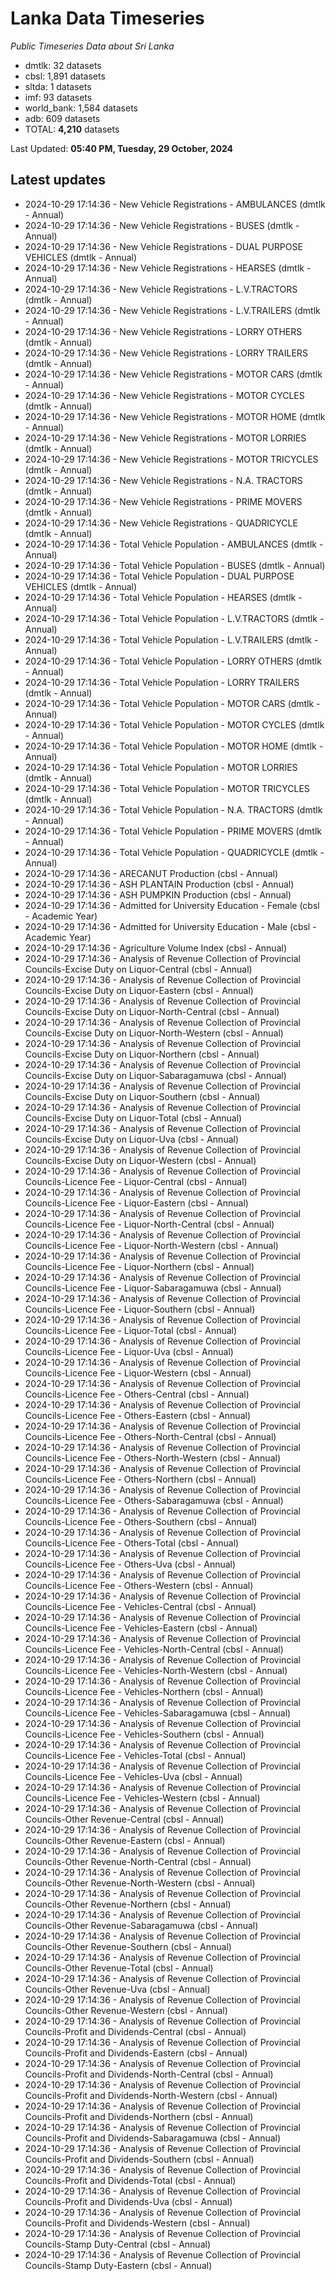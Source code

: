# Lanka Data Timeseries
*Public Timeseries Data about Sri Lanka*

* dmtlk: 32 datasets
* cbsl: 1,891 datasets
* sltda: 1 datasets
* imf: 93 datasets
* world_bank: 1,584 datasets
* adb: 609 datasets
* TOTAL: **4,210** datasets

Last Updated: **05:40 PM, Tuesday, 29 October, 2024**

## Latest updates

* 2024-10-29 17:14:36 - New Vehicle Registrations - AMBULANCES (dmtlk - Annual)
* 2024-10-29 17:14:36 - New Vehicle Registrations - BUSES (dmtlk - Annual)
* 2024-10-29 17:14:36 - New Vehicle Registrations - DUAL PURPOSE VEHICLES (dmtlk - Annual)
* 2024-10-29 17:14:36 - New Vehicle Registrations - HEARSES (dmtlk - Annual)
* 2024-10-29 17:14:36 - New Vehicle Registrations - L.V.TRACTORS (dmtlk - Annual)
* 2024-10-29 17:14:36 - New Vehicle Registrations - L.V.TRAILERS (dmtlk - Annual)
* 2024-10-29 17:14:36 - New Vehicle Registrations - LORRY OTHERS (dmtlk - Annual)
* 2024-10-29 17:14:36 - New Vehicle Registrations - LORRY TRAILERS (dmtlk - Annual)
* 2024-10-29 17:14:36 - New Vehicle Registrations - MOTOR CARS (dmtlk - Annual)
* 2024-10-29 17:14:36 - New Vehicle Registrations - MOTOR CYCLES (dmtlk - Annual)
* 2024-10-29 17:14:36 - New Vehicle Registrations - MOTOR HOME (dmtlk - Annual)
* 2024-10-29 17:14:36 - New Vehicle Registrations - MOTOR LORRIES (dmtlk - Annual)
* 2024-10-29 17:14:36 - New Vehicle Registrations - MOTOR TRICYCLES (dmtlk - Annual)
* 2024-10-29 17:14:36 - New Vehicle Registrations - N.A. TRACTORS (dmtlk - Annual)
* 2024-10-29 17:14:36 - New Vehicle Registrations - PRIME MOVERS (dmtlk - Annual)
* 2024-10-29 17:14:36 - New Vehicle Registrations - QUADRICYCLE (dmtlk - Annual)
* 2024-10-29 17:14:36 - Total Vehicle Population - AMBULANCES (dmtlk - Annual)
* 2024-10-29 17:14:36 - Total Vehicle Population - BUSES (dmtlk - Annual)
* 2024-10-29 17:14:36 - Total Vehicle Population - DUAL PURPOSE VEHICLES (dmtlk - Annual)
* 2024-10-29 17:14:36 - Total Vehicle Population - HEARSES (dmtlk - Annual)
* 2024-10-29 17:14:36 - Total Vehicle Population - L.V.TRACTORS (dmtlk - Annual)
* 2024-10-29 17:14:36 - Total Vehicle Population - L.V.TRAILERS (dmtlk - Annual)
* 2024-10-29 17:14:36 - Total Vehicle Population - LORRY OTHERS (dmtlk - Annual)
* 2024-10-29 17:14:36 - Total Vehicle Population - LORRY TRAILERS (dmtlk - Annual)
* 2024-10-29 17:14:36 - Total Vehicle Population - MOTOR CARS (dmtlk - Annual)
* 2024-10-29 17:14:36 - Total Vehicle Population - MOTOR CYCLES (dmtlk - Annual)
* 2024-10-29 17:14:36 - Total Vehicle Population - MOTOR HOME (dmtlk - Annual)
* 2024-10-29 17:14:36 - Total Vehicle Population - MOTOR LORRIES (dmtlk - Annual)
* 2024-10-29 17:14:36 - Total Vehicle Population - MOTOR TRICYCLES (dmtlk - Annual)
* 2024-10-29 17:14:36 - Total Vehicle Population - N.A. TRACTORS (dmtlk - Annual)
* 2024-10-29 17:14:36 - Total Vehicle Population - PRIME MOVERS (dmtlk - Annual)
* 2024-10-29 17:14:36 - Total Vehicle Population - QUADRICYCLE (dmtlk - Annual)
* 2024-10-29 17:14:36 - ARECANUT Production (cbsl - Annual)
* 2024-10-29 17:14:36 - ASH PLANTAIN Production (cbsl - Annual)
* 2024-10-29 17:14:36 - ASH PUMPKIN Production (cbsl - Annual)
* 2024-10-29 17:14:36 - Admitted for University Education - Female (cbsl - Academic Year)
* 2024-10-29 17:14:36 - Admitted for University Education - Male (cbsl - Academic Year)
* 2024-10-29 17:14:36 - Agriculture Volume Index (cbsl - Annual)
* 2024-10-29 17:14:36 - Analysis of Revenue Collection of Provincial Councils-Excise Duty on Liquor-Central (cbsl - Annual)
* 2024-10-29 17:14:36 - Analysis of Revenue Collection of Provincial Councils-Excise Duty on Liquor-Eastern (cbsl - Annual)
* 2024-10-29 17:14:36 - Analysis of Revenue Collection of Provincial Councils-Excise Duty on Liquor-North-Central (cbsl - Annual)
* 2024-10-29 17:14:36 - Analysis of Revenue Collection of Provincial Councils-Excise Duty on Liquor-North-Western (cbsl - Annual)
* 2024-10-29 17:14:36 - Analysis of Revenue Collection of Provincial Councils-Excise Duty on Liquor-Northern (cbsl - Annual)
* 2024-10-29 17:14:36 - Analysis of Revenue Collection of Provincial Councils-Excise Duty on Liquor-Sabaragamuwa (cbsl - Annual)
* 2024-10-29 17:14:36 - Analysis of Revenue Collection of Provincial Councils-Excise Duty on Liquor-Southern (cbsl - Annual)
* 2024-10-29 17:14:36 - Analysis of Revenue Collection of Provincial Councils-Excise Duty on Liquor-Total (cbsl - Annual)
* 2024-10-29 17:14:36 - Analysis of Revenue Collection of Provincial Councils-Excise Duty on Liquor-Uva (cbsl - Annual)
* 2024-10-29 17:14:36 - Analysis of Revenue Collection of Provincial Councils-Excise Duty on Liquor-Western (cbsl - Annual)
* 2024-10-29 17:14:36 - Analysis of Revenue Collection of Provincial Councils-Licence Fee - Liquor-Central (cbsl - Annual)
* 2024-10-29 17:14:36 - Analysis of Revenue Collection of Provincial Councils-Licence Fee - Liquor-Eastern (cbsl - Annual)
* 2024-10-29 17:14:36 - Analysis of Revenue Collection of Provincial Councils-Licence Fee - Liquor-North-Central (cbsl - Annual)
* 2024-10-29 17:14:36 - Analysis of Revenue Collection of Provincial Councils-Licence Fee - Liquor-North-Western (cbsl - Annual)
* 2024-10-29 17:14:36 - Analysis of Revenue Collection of Provincial Councils-Licence Fee - Liquor-Northern (cbsl - Annual)
* 2024-10-29 17:14:36 - Analysis of Revenue Collection of Provincial Councils-Licence Fee - Liquor-Sabaragamuwa (cbsl - Annual)
* 2024-10-29 17:14:36 - Analysis of Revenue Collection of Provincial Councils-Licence Fee - Liquor-Southern (cbsl - Annual)
* 2024-10-29 17:14:36 - Analysis of Revenue Collection of Provincial Councils-Licence Fee - Liquor-Total (cbsl - Annual)
* 2024-10-29 17:14:36 - Analysis of Revenue Collection of Provincial Councils-Licence Fee - Liquor-Uva (cbsl - Annual)
* 2024-10-29 17:14:36 - Analysis of Revenue Collection of Provincial Councils-Licence Fee - Liquor-Western (cbsl - Annual)
* 2024-10-29 17:14:36 - Analysis of Revenue Collection of Provincial Councils-Licence Fee - Others-Central (cbsl - Annual)
* 2024-10-29 17:14:36 - Analysis of Revenue Collection of Provincial Councils-Licence Fee - Others-Eastern (cbsl - Annual)
* 2024-10-29 17:14:36 - Analysis of Revenue Collection of Provincial Councils-Licence Fee - Others-North-Central (cbsl - Annual)
* 2024-10-29 17:14:36 - Analysis of Revenue Collection of Provincial Councils-Licence Fee - Others-North-Western (cbsl - Annual)
* 2024-10-29 17:14:36 - Analysis of Revenue Collection of Provincial Councils-Licence Fee - Others-Northern (cbsl - Annual)
* 2024-10-29 17:14:36 - Analysis of Revenue Collection of Provincial Councils-Licence Fee - Others-Sabaragamuwa (cbsl - Annual)
* 2024-10-29 17:14:36 - Analysis of Revenue Collection of Provincial Councils-Licence Fee - Others-Southern (cbsl - Annual)
* 2024-10-29 17:14:36 - Analysis of Revenue Collection of Provincial Councils-Licence Fee - Others-Total (cbsl - Annual)
* 2024-10-29 17:14:36 - Analysis of Revenue Collection of Provincial Councils-Licence Fee - Others-Uva (cbsl - Annual)
* 2024-10-29 17:14:36 - Analysis of Revenue Collection of Provincial Councils-Licence Fee - Others-Western (cbsl - Annual)
* 2024-10-29 17:14:36 - Analysis of Revenue Collection of Provincial Councils-Licence Fee - Vehicles-Central (cbsl - Annual)
* 2024-10-29 17:14:36 - Analysis of Revenue Collection of Provincial Councils-Licence Fee - Vehicles-Eastern (cbsl - Annual)
* 2024-10-29 17:14:36 - Analysis of Revenue Collection of Provincial Councils-Licence Fee - Vehicles-North-Central (cbsl - Annual)
* 2024-10-29 17:14:36 - Analysis of Revenue Collection of Provincial Councils-Licence Fee - Vehicles-North-Western (cbsl - Annual)
* 2024-10-29 17:14:36 - Analysis of Revenue Collection of Provincial Councils-Licence Fee - Vehicles-Northern (cbsl - Annual)
* 2024-10-29 17:14:36 - Analysis of Revenue Collection of Provincial Councils-Licence Fee - Vehicles-Sabaragamuwa (cbsl - Annual)
* 2024-10-29 17:14:36 - Analysis of Revenue Collection of Provincial Councils-Licence Fee - Vehicles-Southern (cbsl - Annual)
* 2024-10-29 17:14:36 - Analysis of Revenue Collection of Provincial Councils-Licence Fee - Vehicles-Total (cbsl - Annual)
* 2024-10-29 17:14:36 - Analysis of Revenue Collection of Provincial Councils-Licence Fee - Vehicles-Uva (cbsl - Annual)
* 2024-10-29 17:14:36 - Analysis of Revenue Collection of Provincial Councils-Licence Fee - Vehicles-Western (cbsl - Annual)
* 2024-10-29 17:14:36 - Analysis of Revenue Collection of Provincial Councils-Other Revenue-Central (cbsl - Annual)
* 2024-10-29 17:14:36 - Analysis of Revenue Collection of Provincial Councils-Other Revenue-Eastern (cbsl - Annual)
* 2024-10-29 17:14:36 - Analysis of Revenue Collection of Provincial Councils-Other Revenue-North-Central (cbsl - Annual)
* 2024-10-29 17:14:36 - Analysis of Revenue Collection of Provincial Councils-Other Revenue-North-Western (cbsl - Annual)
* 2024-10-29 17:14:36 - Analysis of Revenue Collection of Provincial Councils-Other Revenue-Northern (cbsl - Annual)
* 2024-10-29 17:14:36 - Analysis of Revenue Collection of Provincial Councils-Other Revenue-Sabaragamuwa (cbsl - Annual)
* 2024-10-29 17:14:36 - Analysis of Revenue Collection of Provincial Councils-Other Revenue-Southern (cbsl - Annual)
* 2024-10-29 17:14:36 - Analysis of Revenue Collection of Provincial Councils-Other Revenue-Total (cbsl - Annual)
* 2024-10-29 17:14:36 - Analysis of Revenue Collection of Provincial Councils-Other Revenue-Uva (cbsl - Annual)
* 2024-10-29 17:14:36 - Analysis of Revenue Collection of Provincial Councils-Other Revenue-Western (cbsl - Annual)
* 2024-10-29 17:14:36 - Analysis of Revenue Collection of Provincial Councils-Profit and Dividends-Central (cbsl - Annual)
* 2024-10-29 17:14:36 - Analysis of Revenue Collection of Provincial Councils-Profit and Dividends-Eastern (cbsl - Annual)
* 2024-10-29 17:14:36 - Analysis of Revenue Collection of Provincial Councils-Profit and Dividends-North-Central (cbsl - Annual)
* 2024-10-29 17:14:36 - Analysis of Revenue Collection of Provincial Councils-Profit and Dividends-North-Western (cbsl - Annual)
* 2024-10-29 17:14:36 - Analysis of Revenue Collection of Provincial Councils-Profit and Dividends-Northern (cbsl - Annual)
* 2024-10-29 17:14:36 - Analysis of Revenue Collection of Provincial Councils-Profit and Dividends-Sabaragamuwa (cbsl - Annual)
* 2024-10-29 17:14:36 - Analysis of Revenue Collection of Provincial Councils-Profit and Dividends-Southern (cbsl - Annual)
* 2024-10-29 17:14:36 - Analysis of Revenue Collection of Provincial Councils-Profit and Dividends-Total (cbsl - Annual)
* 2024-10-29 17:14:36 - Analysis of Revenue Collection of Provincial Councils-Profit and Dividends-Uva (cbsl - Annual)
* 2024-10-29 17:14:36 - Analysis of Revenue Collection of Provincial Councils-Profit and Dividends-Western (cbsl - Annual)
* 2024-10-29 17:14:36 - Analysis of Revenue Collection of Provincial Councils-Stamp Duty-Central (cbsl - Annual)
* 2024-10-29 17:14:36 - Analysis of Revenue Collection of Provincial Councils-Stamp Duty-Eastern (cbsl - Annual)